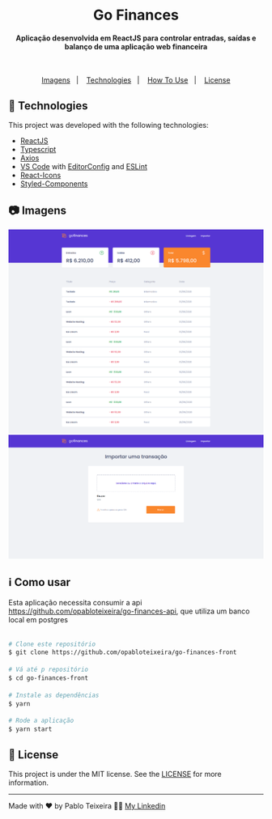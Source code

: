 <h1 align="center">
    <br>
    Go Finances
</h1>


<h4 align="center">
  Aplicação desenvolvida em ReactJS para controlar entradas, saídas e balanço de uma aplicação web financeira <br>
</h4>


</br>

<p align="center">
  <a href="#camera-imagens">Imagens</a>&nbsp;&nbsp;&nbsp;|&nbsp;&nbsp;&nbsp;
  <a href="#rocket-technologies">Technologies</a>&nbsp;&nbsp;&nbsp;|&nbsp;&nbsp;&nbsp;
  <!--<a href="#warning-prerequisites">Prerequisites</a>&nbsp;&nbsp;&nbsp;|&nbsp;&nbsp;&nbsp; -->
  <a href="#information_source-how-to-use">How To Use</a>&nbsp;&nbsp;&nbsp;|&nbsp;&nbsp;&nbsp;
  <a href="#memo-license">License</a>
</p>



## :rocket: Technologies
This project was developed with the following technologies:
-  [ReactJS](https://reactjs.org/)
-  [Typescript](https://www.typescriptlang.org/)
-  [Axios](https://github.com/axios/axios)
-  [VS Code][vc] with [EditorConfig][vceditconfig] and [ESLint][vceslint]
-  [React-Icons](https://react-icons.netlify.com/)
-  [Styled-Components](https://www.styled-components.com/)


## :camera: Imagens

![png1](git-imgs/goFinances01.png)
![png2](git-imgs/goFinances02.png)

<!--
-  [Polished](https://polished.js.org/)
-  [Expo](https://expo.io/)
-  [Redux](https://redux.js.org/)
-  [Redux-Saga](https://redux-saga.js.org/)
-  [ReactJS](https://reactjs.org/)
-  [React-Icons](https://react-icons.netlify.com/)
-  [React Router v4](https://github.com/ReactTraining/react-router)
-  [React Native](http://facebook.github.io/react-native/)
-  [React Navigation](https://reactnavigation.org/)
-  [React-Toastify](https://fkhadra.github.io/react-toastify/)
-  [react-loading-skeleton](https://github.com/dvtng/react-loading-skeleton)
-  [react-loader-spinner](https://github.com/mhnpd/react-loader-spinner)
-  [React Native Gesture Handler](https://kmagiera.github.io/react-native-gesture-handler/)
-  [react-native-shimmer-placeholder](https://github.com/tomzaku/react-native-shimmer-placeholder)
-  [react-native-linear-gradient](https://github.com/react-native-community/react-native-linear-gradient)
-  [react-native-vector-icons](https://oblador.github.io/react-native-vector-icons/)
-  [react-native-qrcode](https://www.npmjs.com/package/react-native-qrcode)
-  [react-native-showdown](https://github.com/jerolimov/react-native-showdown)
-  [Styled-Components](https://www.styled-components.com/)
-  [GraphQl](https://graphql.org/learn/)
-  [Apollo](https://www.apollographql.com/)
-  [@expo/vector-icons](https://expo.github.io/vector-icons/)
-  [expo-linear-gradient](https://docs.expo.io/versions/latest/sdk/linear-gradient/)
-  [PropTypes](https://github.com/facebook/prop-types)
-  [Immer](https://github.com/immerjs/immer)
-  [NumeralJS](http://numeraljs.com/)
-  [Reactotron](https://infinite.red/reactotron)
-  [VS Code][vc] with [EditorConfig][vceditconfig] and [ESLint][vceslint]
-  [History](https://www.npmjs.com/package/history)
-  [Polished](https://polished.js.org/)
-  [json-server](https://github.com/typicode/json-server)
-  [uuidv4](https://www.npmjs.com/package/uuidv4)
-  [Axios](https://github.com/axios/axios)
-  [Typescript](https://www.typescriptlang.org/)
-  [Node.js][nodejs]
-  [Express](https://expressjs.com/)
-  [nodemon](https://nodemon.io/)
-  [Sucrase](https://github.com/alangpierce/sucrase)
-  [Docker](https://www.docker.com/docker-community)
-  [Sequelize](http://docs.sequelizejs.com/)
-  [PostgreSQL](https://www.postgresql.org/)
-  [node-postgres](https://www.npmjs.com/package/pg)
-  [Redis](https://redis.io/)
-  [MongoDB](https://www.mongodb.com/)
-  [Mongoose](https://mongoosejs.com/)
-  [JWT](https://jwt.io/)
-  [Multer](https://github.com/expressjs/multer)
-  [Bcrypt](https://www.npmjs.com/package/bcrypt)
-  [Youch](https://www.npmjs.com/package/youch)
-  [Yup](https://www.npmjs.com/package/yup)
-  [Bee Queue](https://www.npmjs.com/package/bcrypt)
-  [Nodemailer](https://nodemailer.com/about/)
-  [date-fns](https://date-fns.org/)
-  [Sentry](https://sentry.io/)
-  [DotEnv](https://www.npmjs.com/package/dotenv)

-->


<!--
## :warning: Prerequisites

In order to use and test the app on a simulator or on your smartphone, you should've already setup the development environment for React Native applications. You can follow the following article (PT-BR) to setup your environment:
[React Native Environment (Android/iOS)](https://react-native.rocketseat.dev/)
-->

## :information_source: Como usar
 Esta aplicação necessita consumir a api https://github.com/opabloteixeira/go-finances-api, que utiliza um banco local em postgres
```bash

# Clone este repositório
$ git clone https://github.com/opabloteixeira/go-finances-front

# Vá até p repositório
$ cd go-finances-front

# Instale as dependências
$ yarn

# Rode a aplicação
$ yarn start

```


## :memo: License
This project is under the MIT license. See the [LICENSE](https://github.com/opabloteixeira/github-explorer/blob/master/LICENSE) for more information.

---

Made with ♥ by Pablo Teixeira :male_detective: [My Linkedin](https://www.linkedin.com/in/pablo-teixeira-30713777/)

[nodejs]: https://nodejs.org/
[yarn]: https://yarnpkg.com/
[vc]: https://code.visualstudio.com/
[vceditconfig]: https://marketplace.visualstudio.com/items?itemName=EditorConfig.EditorConfig
[vceslint]: https://marketplace.visualstudio.com/items?itemName=dbaeumer.vscode-eslint

